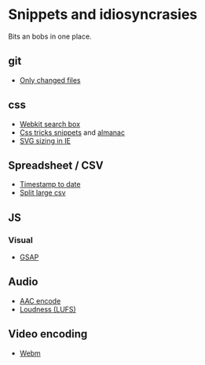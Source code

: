 # Snippets and idiosyncrasies

Bits an bobs in one place.

## git 

* [Only changed files](./cli/git.md)

## css

* [Webkit search box](./css/search-box.md)
* [Css tricks snippets](http://css-tricks.com/snippets) and [almanac](https://css-tricks.com/almanac)
* [SVG sizing in IE](./css/svg-size.md)

## Spreadsheet / CSV

* [Timestamp to date](./spreadsheet/timestamp-to-date.md)
* [Split large csv](./spreadsheet/split-large-csv.md)

## JS

### Visual

* [GSAP](http://greensock.com/)

## Audio

* [AAC encode](./cli/ffmpeg.md#aac-encode)
* [Loudness (LUFS)](./cli/ffmpeg.md#loudness-lufs)

## Video encoding

* [Webm](./cli/ffmpeg.md)

